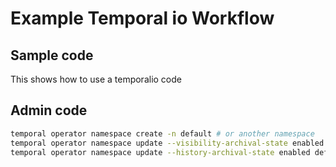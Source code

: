 # Example Temporal io Workflow

## Sample code

This shows how to use a temporalio code

## Admin code

```bash
temporal operator namespace create -n default # or another namespace
temporal operator namespace update --visibility-archival-state enabled -n default # or another namespace
temporal operator namespace update --history-archival-state enabled default # or another namespace
```
